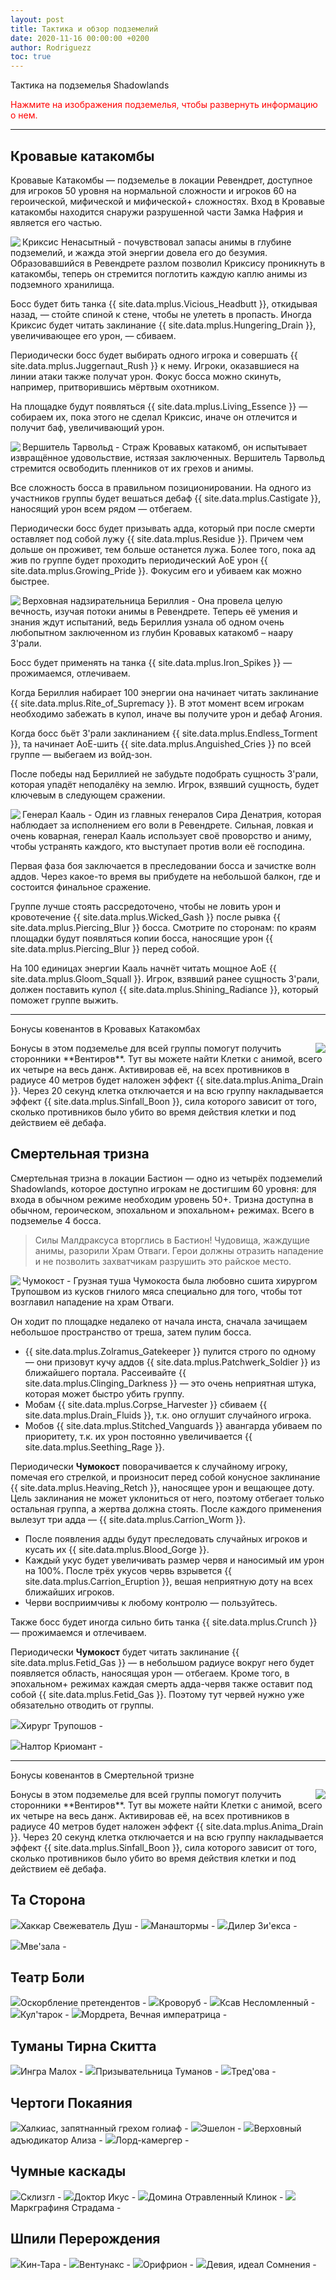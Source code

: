 ```yaml
---
layout: post
title: Тактика и обзор подземелий 
date: 2020-11-16 00:00:00 +0200
author: Rodriguezz
toc: true
---
```

Тактика на подземелья Shadowlands

<p style="color:red">Нажмите на изображения подземелья, чтобы развернуть информацию о нем.</p>

<hr>
<div class="dungeon-accordion">
<div id="accordion">
<div class="card">
<div class="card-header" id="sanguine_depths">
<div data-toggle="collapse" data-target="#sanguine_depths-collapse" aria-expanded="true" aria-controls="sanguine_depths-collapse" class="dungeon-header sanguine_depths"><h2>Кровавые катакомбы</h2></div>
</div>
<div id="sanguine_depths-collapse" class="collapse show" aria-labelledby="sanguine_depths" data-parent="#accordion">
<div class="card-body" markdown="1">   

Кровавые Катакомбы — подземелье в локации Ревендрет, доступное для игроков 50 уровня на нормальной сложности и игроков 60 на героической, мифической и мифической+ сложностях. Вход в Кровавые катакомбы находится снаружи разрушенной части Замка Нафрия и является его частью.

<span class="blue">
<img src="{{ site.url }}/assets/img/guide/dungeons/Sanguine_Depths/Kryxis.png" align="left">Криксис Ненасытный</span> - почувствовал запасы анимы в глубине подземелий, и жажда этой энергии довела его до безумия. Образовавшийся в Ревендрете разлом позволил Криксису проникнуть в катакомбы, теперь он стремится поглотить каждую каплю анимы из подземного хранилища.

Босс будет бить танка {{ site.data.mplus.Vicious_Headbutt }}, откидывая назад, — стойте спиной к стене, чтобы не улететь в пропасть. Иногда Криксис будет читать заклинание {{ site.data.mplus.Hungering_Drain }}, увеличивающее его урон, — сбиваем.

Периодически босс будет выбирать одного игрока и совершать {{ site.data.mplus.Juggernaut_Rush }} к нему. Игроки, оказавшиеся на линии атаки также получат урон. Фокус босса можно скинуть, например, притворившись мёртвым охотником.

На площадке будут появляться {{ site.data.mplus.Living_Essence }} — собираем их, пока этого не сделал Криксис, иначе он отлечится и получит баф, увеличивающий урон. 

<span class="blue">
<img src="{{ site.url }}/assets/img/guide/dungeons/Sanguine_Depths/Tarvold.png" align="left">Вершитель Тарвольд</span> - Страж Кровавых катакомб, он испытывает извращённое удовольствие, истязая заключенных. Вершитель Тарвольд стремится освободить пленников от их грехов и анимы.

Все сложность босса в правильном позиционировании. На одного из участников группы будет вешаться дебаф {{ site.data.mplus.Castigate }}, наносящий урон всем рядом — отбегаем. 

Периодически босс будет призывать адда, который при после смерти оставляет под собой лужу {{ site.data.mplus.Residue }}. Причем чем дольше он проживет, тем больше останется лужа. Более того, пока ад жив по группе будет проходить периодический АоЕ урон {{ site.data.mplus.Growing_Pride }}. Фокусим его и убиваем как можно быстрее.

<span class="blue">
<img src="{{ site.url }}/assets/img/guide/dungeons/Sanguine_Depths/Beryllia.png" align="left">Верховная надзирательница Бериллия</span> - Она провела целую вечность, изучая потоки анимы в Ревендрете. Теперь её умения и знания ждут испытаний, ведь Бериллия узнала об одном очень любопытном заключенном из глубин Кровавых катакомб – наару З'рали.
			
Босс будет применять на танка {{ site.data.mplus.Iron_Spikes }} — прожимаемся, отлечиваем.

Когда Бериллия набирает 100 энергии она начинает читать заклинание {{ site.data.mplus.Rite_of_Supremacy }}. В этот момент всем игрокам необходимо забежать в купол, иначе вы получите урон и дебаф Агония.

Когда босс бьёт З'рали заклинанием {{ site.data.mplus.Endless_Torment }}, та начинает АоЕ-шить {{ site.data.mplus.Anguished_Cries }} по всей группе — выбегаем из войд-зон.

После победы над Бериллией не забудьте подобрать сущность З'рали, которая упадёт неподалёку на землю. Игрок, взявший сущность, будет ключевым в следующем сражении. 
        
<span class="blue">
<img src="{{ site.url }}/assets/img/guide/dungeons/Sanguine_Depths/Kaal.png" align="left">Генерал Кааль</span> - Один из главных генералов Сира Денатрия, которая наблюдает за исполнением его воли в Ревендрете. Сильная, ловкая и очень коварная, генерал Кааль использует своё проворство и аниму, чтобы устранять каждого, кто выступает против воли её господина.
			
Первая фаза боя заключается в преследовании босса и зачистке волн аддов. Через какое-то время вы прибудете на небольшой балкон, где и состоится финальное сражение.

Группе лучше стоять рассредоточено, чтобы не ловить урон и кровотечение {{ site.data.mplus.Wicked_Gash }} после рывка {{ site.data.mplus.Piercing_Blur }} босса. Смотрите по сторонам: по краям площадки будут появляться копии босса, наносящие урон {{ site.data.mplus.Piercing_Blur }} перед собой.

На 100 единицах энергии Кааль начнёт читать мощное АоЕ {{ site.data.mplus.Gloom_Squall }}. Игрок, взявший ранее сущность З'рали, должен поставить купол {{ site.data.mplus.Shining_Radiance }}, который поможет группе выжить.</p>
<hr>		

<span class="blue">Бонусы ковенантов в Кровавых Катакомбах</span>

<img src="{{ site.url }}/assets/img/blog/mplusguide/c8cf77d2ae0ba5cf15ce.jpg" align="right">
Бонусы в этом подземелье для всей группы помогут получить сторонники **Вентиров**. Тут вы можете найти Клетки с анимой, всего их четыре на весь данж. Активировав её, на всех противников в радиусе 40 метров будет наложен эффект {{ site.data.mplus.Anima_Drain }}. Через 20 секунд клетка отключается и на всю группу накладывается эффект {{ site.data.mplus.Sinfall_Boon }}, сила которого зависит от того, сколько противников было убито во время действия клетки и под действием её дебафа. 
		
</div>
</div>
</div>

<div class="card">
<div class="card-header" id="The_Necrotic_Wake">
<div data-toggle="collapse" data-target="#The_Necrotic_Wake-collapse" aria-expanded="true" aria-controls="The_Necrotic_Wake-collapse" class="dungeon-header The_Necrotic_Wake"><h2>Смертельная тризна</h2></div>
        </div>
<div id="The_Necrotic_Wake-collapse" class="collapse" aria-labelledby="The_Necrotic_Wake" data-parent="#accordion">
<div class="card-body" markdown="1"> 

Смертельная тризна в локации Бастион — одно из четырёх подземелий Shadowlands, которое доступно игрокам не достигшим 60 уровня: для входа в обычном режиме необходим уровень 50+. Тризна доступна в обычном, героическом, эпохальном и эпохальном+ режимах. Всего в подземелье 4 босса.

> Силы Малдраксуса вторглись в Бастион! Чудовища, жаждущие анимы, разорили Храм Отваги. Герои должны отразить нападение и не позволить захватчикам разрушить это райское место.

<span class="blue"><img src="{{ site.url }}/assets/img/guide/dungeons/The_Necrotic_Wake/Blightbone.png" align="left">Чумокост</span> - Грузная туша Чумокоста была любовно сшита хирургом Трупошвом из кусков гнилого мяса специально для того, чтобы тот возглавил нападение на храм Отваги.

Он ходит по площадке недалеко от начала инста, сначала зачищаем небольшое пространство от треша, затем пулим босса.

* {{ site.data.mplus.Zolramus_Gatekeeper }}  пулится строго по одному — они призовут кучу аддов {{ site.data.mplus.Patchwerk_Soldier }} из ближайшего портала. Рассеивайте {{ site.data.mplus.Clinging_Darkness }} — это очень неприятная штука, которая может быстро убить группу.
* Мобам {{ site.data.mplus.Corpse_Harvester }} сбиваем {{ site.data.mplus.Drain_Fluids }}, т.к. оно оглушит случайного игрока.
* Мобов {{ site.data.mplus.Stitched_Vanguards }} авангарда убиваем по приоритету, т.к. их урон постоянно увеличивается {{ site.data.mplus.Seething_Rage }}.

Периодически **Чумокост** поворачивается к случайному игроку, помечая его стрелкой, и произносит перед собой конусное заклинание {{ site.data.mplus.Heaving_Retch }}, наносящее урон и вещающее доту. Цель заклинания не может уклониться от него, поэтому отбегает только остальная группа, а жертва должна стоять. После каждого применения вылезут три адда — {{ site.data.mplus.Carrion_Worm }}.
* После появления адды будут преследовать случайных игроков и кусать их {{ site.data.mplus.Blood_Gorge }}.
* Каждый укус будет увеличивать размер червя и наносимый им урон на 100%. После трёх укусов червь взрывется {{ site.data.mplus.Carrion_Eruption }}, вешая неприятную доту на всех ближайших игроков.
* Черви восприимчивы к любому контролю — пользуйтесь.

Также босс будет иногда сильно бить танка {{ site.data.mplus.Crunch }} — прожимаемся и отлечиваем.

Периодически **Чумокост** будет читать заклинание {{ site.data.mplus.Fetid_Gas }} — в небольшом радиусе вокруг него будет появляется область, наносящая урон — отбегаем. Кроме того, в эпохальном+ режимах каждая смерть адда-червя также оставит под собой {{ site.data.mplus.Fetid_Gas }}. Поэтому тут червей нужно уже обязательно отводить от группы.



<span class="blue"><img src="{{ site.url }}/assets/img/guide/dungeons/The_Necrotic_Wake/Stitchflesh.png">Хирург Трупошов</span> - 

<span class="blue"><img src="{{ site.url }}/assets/img/guide/dungeons/The_Necrotic_Wake/Nalthor.png">Налтор Криомант</span> - 

<hr>
				
<span class="blue">Бонусы ковенантов в Смертельной тризне</span>

<img src="{{ site.url }}/assets/img/blog/mplusguide/c8cf77d2ae0ba5cf15ce.jpg" align="right">
Бонусы в этом подземелье для всей группы помогут получить сторонники **Вентиров**. Тут вы можете найти Клетки с анимой, всего их четыре на весь данж. Активировав её, на всех противников в радиусе 40 метров будет наложен эффект {{ site.data.mplus.Anima_Drain }}. Через 20 секунд клетка отключается и на всю группу накладывается эффект {{ site.data.mplus.Sinfall_Boon }}, сила которого зависит от того, сколько противников было убито во время действия клетки и под действием её дебафа. 
</div>
</div>
</div>

<div class="card">
<div class="card-header" id="The_Other_Side">
<div data-toggle="collapse" data-target="#The_Other_Side-collapse" aria-expanded="true" aria-controls="The_Other_Side-collapse" class="dungeon-header The_Other_Side"><h2>Та Сторона</h2></div>
</div>
<div id="The_Other_Side-collapse" class="collapse" aria-labelledby="The_Other_Side" data-parent="#accordion">
<div class="card-body" markdown="1"> 

<span class="blue"><img src="{{ site.url }}/assets/img/guide/dungeons/The_Other_Side/Hakkar.png">Хаккар Свежеватель Душ</span> - 
<span class="blue"><img src="{{ site.url }}/assets/img/guide/dungeons/The_Other_Side/Manastorms.png">Манаштормы</span> - 
<span class="blue"><img src="{{ site.url }}/assets/img/guide/dungeons/The_Other_Side/Xyexa.png">Дилер Зи'екса</span> - </p>
<span class="blue"><img src="{{ site.url }}/assets/img/guide/dungeons/The_Other_Side/Muehzala.png">Мве'зала</span> - </p>

</div>
</div>
</div>

<div class="card">
<div class="card-header" id="Theater_of_Pain">
<div data-toggle="collapse" data-target="#Theater_of_Pain-collapse" aria-expanded="true" aria-controls="Theater_of_Pain-collapse" class="dungeon-header Theater_of_Pain"><h2>Театр Боли</h2></div>
</div>
<div id="Theater_of_Pain-collapse" class="collapse" aria-labelledby="Theater_of_Pain" data-parent="#accordion">
<div class="card-body" markdown="1"> 

<span class="blue">
<img src="{{ site.url }}/assets/img/guide/dungeons/Theater_of_Pain/AnAffront.png">Оскорбление претендентов</span> -  
<span class="blue">
<img src="{{ site.url }}/assets/img/guide/dungeons/Theater_of_Pain/Gorechop.png">Кроворуб</span> -  
<span class="blue">
<img src="{{ site.url }}/assets/img/guide/dungeons/Theater_of_Pain/Xav.png">Ксав Несломленный</span> -  
<span class="blue">
<img src="{{ site.url }}/assets/img/guide/dungeons/Theater_of_Pain/Kultharok.png">Кул'тарок</span> -  
<span class="blue">
<img src="{{ site.url }}/assets/img/guide/dungeons/Theater_of_Pain/Mordretha.png">Мордрета, Вечная императрица</span> -  

</div>
</div>
</div>

<div class="card">
<div class="card-header" id="Mists_of_Tirna_Scithe">
<div data-toggle="collapse" data-target="#Mists_of_Tirna_Scithe-collapse" aria-expanded="true" aria-controls="Mists_of_Tirna_Scithe-collapse" class="dungeon-header Mists_of_Tirna_Scithe"><h2>Туманы Тирна Скитта</h2></div>
</div>
<div id="Mists_of_Tirna_Scithe-collapse" class="collapse" aria-labelledby="Mists_of_Tirna_Scithe" data-parent="#accordion">
<div class="card-body" markdown="1"> 

<span class="blue">
<img src="{{ site.url }}/assets/img/guide/dungeons/Mists_of_Tirna_Scithe/Maloch.png">Ингра Малох</span> -  
<span class="blue">
<img src="{{ site.url }}/assets/img/guide/dungeons/Mists_of_Tirna_Scithe/Mistcaller.png">Призывательница Туманов</span> -  
<span class="blue">
<img src="{{ site.url }}/assets/img/guide/dungeons/Mists_of_Tirna_Scithe/Tredova.png">Тред'ова</span> -  

</div>
</div>
</div>

<div class="card">
<div class="card-header" id="Halls_of_Atonement">
<div data-toggle="collapse" data-target="#Halls_of_Atonement-collapse" aria-expanded="true" aria-controls="Halls_of_Atonement-collapse" class="dungeon-header Halls_of_Atonement"><h2>Чертоги Покаяния</h2></div>
</div>
<div id="Halls_of_Atonement-collapse" class="collapse" aria-labelledby="Halls_of_Atonement" data-parent="#accordion">
<div class="card-body" markdown="1"> 

<span class="blue">
<img src="{{ site.url }}/assets/img/guide/dungeons/Halls_of_Atonement/Halkias.png">Халкиас, запятнанный грехом голиаф</span> -  
<span class="blue">
<img src="{{ site.url }}/assets/img/guide/dungeons/Halls_of_Atonement/Echelon.png">Эшелон</span> -  
<span class="blue">
<img src="{{ site.url }}/assets/img/guide/dungeons/Halls_of_Atonement/Aleez.png">Верховный адъюдикатор Ализа</span> -  
<span class="blue">
<img src="{{ site.url }}/assets/img/guide/dungeons/Halls_of_Atonement/Chamberlain.png">Лорд-камергер</span> -  

</div>
</div>
</div>

<div class="card">
<div class="card-header" id="Plaguefall">
<div data-toggle="collapse" data-target="#Plaguefall-collapse" aria-expanded="true" aria-controls="Plaguefall-collapse" class="dungeon-header Plaguefall"><h2>Чумные каскады</h2></div>
</div>
<div id="Plaguefall-collapse" class="collapse" aria-labelledby="Plaguefall" data-parent="#accordion">
<div class="card-body" markdown="1"> 

<span class="blue">
<img src="{{ site.url }}/assets/img/guide/dungeons/Plaguefall/Globgrog.png">Склизгл</span> -  
<span class="blue">
<img src="{{ site.url }}/assets/img/guide/dungeons/Plaguefall/Ickus.png">Доктор Икус</span> -  
<span class="blue">
<img src="{{ site.url }}/assets/img/guide/dungeons/Plaguefall/Domina.png">Домина Отравленный Клинок</span> -  
<span class="blue">
<img src="{{ site.url }}/assets/img/guide/dungeons/Plaguefall/Margrave.png">Маркграфиня Страдама</span> -  

</div>
</div>
</div>

<div class="card">
<div class="card-header" id="Spires_of_Ascension">
<div data-toggle="collapse" data-target="#Spires_of_Ascension-collapse" aria-expanded="true" aria-controls="Spires_of_Ascension-collapse" class="dungeon-header Spires_of_Ascension"><h2>Шпили Перерождения</h2></div>
</div>
<div id="Spires_of_Ascension-collapse" class="collapse" aria-labelledby="Spires_of_Ascension" data-parent="#accordion">
<div class="card-body" markdown="1"> 

<span class="blue">
<img src="{{ site.url }}/assets/img/guide/dungeons/Spires_of_Ascension/Kin-Tara.png">Кин-Тара</span> -  
<span class="blue">
<img src="{{ site.url }}/assets/img/guide/dungeons/Spires_of_Ascension/Ventunax.png">Вентунакс</span> -  
<span class="blue">
<img src="{{ site.url }}/assets/img/guide/dungeons/Spires_of_Ascension/Oryphrion.png">Орифрион </span> -  
<span class="blue">
<img src="{{ site.url }}/assets/img/guide/dungeons/Spires_of_Ascension/Devos.png">Девия, идеал Сомнения</span> -  

</div>
</div>
</div>
</div>
</div>


